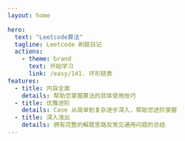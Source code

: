 ```yaml
---
layout: home

hero:
  text: "Leetcode算法"
  tagline: Leetcode 刷题日记
  actions:
    - theme: brand
      text: 开始学习
      link: /easy/141. 环形链表
features:
  - title: 内容全面
    details: 帮助您掌握算法的具体使用技巧
  - title: 优雅进阶
    details: Case 从简单到复杂逐步深入，帮助您进阶掌握
  - title: 深入浅出
    details: 拥有完整的解题思路及常见通用问题的总结
---
```



<script setup lang="ts">
import { onMounted } from 'vue'
import { fetchVersion } from './.vitepress/utils/fetchVersion'
import pkg from '../package.json'

const dependencies = pkg.dependencies
const devDependencies = pkg.devDependencies
function getVersion (target: string): string {
  for (let name of Object.keys(dependencies)) {
    if (name === target) {
      return dependencies[name].replace('^', '')
    }
  }
  for (let name of Object.keys(devDependencies)) {
    if (name === target) {
      return devDependencies[name].replace('^', '')
    }
  }
  return ''
}
function fetchDesc () {
  const featureDetails: any = document.querySelector('div.VPFeatures.VPHomeFeatures > div.container > div.items :first-child > div.VPLink.no-icon.VPFeature .box > p.details')
  const developDesc = `采用 Vue@${getVersion('vue')} + TypeScript@${getVersion('typescript')} + Vite@${getVersion('vite')} + Less@${getVersion('less')} 开发`
  featureDetails.textContent = developDesc
}
onMounted(() => {
  fetchVersion()
  //fetchDesc()
})
</script>


